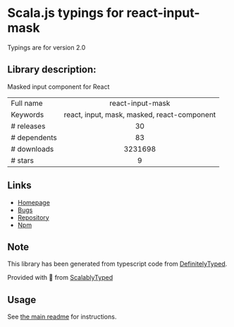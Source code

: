 
# Scala.js typings for react-input-mask

Typings are for version 2.0

## Library description:
Masked input component for React

|                    |                 |
| ------------------ | :-------------: |
| Full name          | react-input-mask |
| Keywords           | react, input, mask, masked, react-component |
| # releases         | 30 |
| # dependents       | 83 |
| # downloads        | 3231698 |
| # stars            | 9 |

## Links
- [Homepage](https://github.com/sanniassin/react-input-mask)
- [Bugs](https://github.com/sanniassin/react-input-mask/issues)
- [Repository](https://github.com/sanniassin/react-input-mask)
- [Npm](https://www.npmjs.com/package/react-input-mask)
    


## Note
This library has been generated from typescript code from [DefinitelyTyped](https://definitelytyped.org).

Provided with :purple_heart: from [ScalablyTyped](https://github.com/oyvindberg/ScalablyTyped)

## Usage
See [the main readme](../../readme.md) for instructions.


